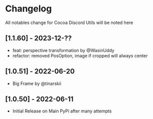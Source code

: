 # Changelog

All notables change for Cocoa Discord Utils will be noted here

## [1.1.60] - 2023-12-??

- feat: perspective transformation by @WasinUddy
- refactor: removed PosOption, image if cropped will always center

## [1.0.51] - 2022-06-20

- Big Frame by @tinarskii

## [1.0.50] - 2022-06-11

- Initial Release on Main PyPi after many attempts
